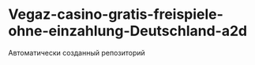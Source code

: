 # Vegaz-casino-gratis-freispiele-ohne-einzahlung-Deutschland-a2d
Автоматически созданный репозиторий
